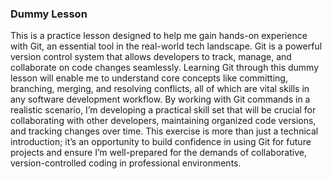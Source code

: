 ### Dummy Lesson

This is a practice lesson designed to help me gain hands-on experience with Git, an essential tool in the real-world tech landscape. Git is a powerful version control system that allows developers to track, manage, and collaborate on code changes seamlessly. Learning Git through this dummy lesson will enable me to understand core concepts like committing, branching, merging, and resolving conflicts, all of which are vital skills in any software development workflow. By working with Git commands in a realistic scenario, I’m developing a practical skill set that will be crucial for collaborating with other developers, maintaining organized code versions, and tracking changes over time. This exercise is more than just a technical introduction; it’s an opportunity to build confidence in using Git for future projects and ensure I’m well-prepared for the demands of collaborative, version-controlled coding in professional environments.